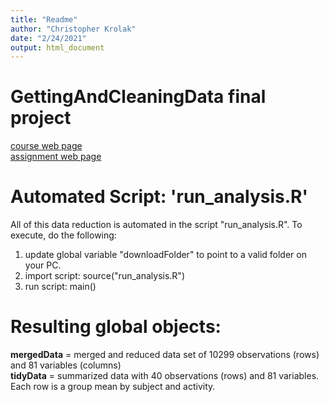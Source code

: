 ```yaml
---
title: "Readme"
author: "Christopher Krolak"
date: "2/24/2021"
output: html_document
---
```


# GettingAndCleaningData final project

[course web page](https://www.coursera.org/learn/data-cleaning/home/welcome)<br/>
[assignment web page](https://www.coursera.org/learn/data-cleaning/peer/FIZtT/getting-and-cleaning-data-course-project)<br/>

# Automated Script: 'run_analysis.R'
All of this data reduction is automated in the script "run_analysis.R".  To execute, do the following:<br/>
1.  update global variable "downloadFolder" to point to a valid folder on your PC.<br/>
2.  import script: source("run_analysis.R")<br/>
3.  run script: main()<br/>

# Resulting global objects:
**mergedData** = merged and reduced data set of 10299 observations (rows) and 81 variables (columns)<br/>
**tidyData** = summarized data with 40 observations (rows) and 81 variables.  Each row is a group mean by subject and activity.<br/>